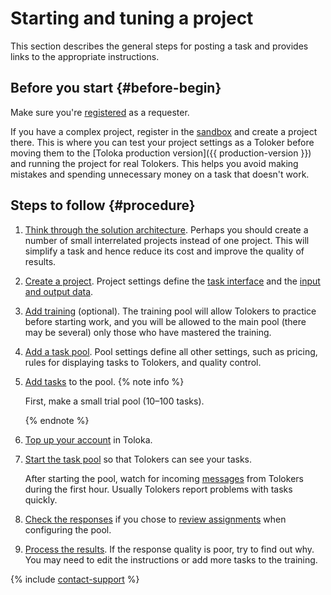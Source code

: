 # Starting and tuning a project

This section describes the general steps for posting a task and provides links to the appropriate instructions.

## Before you start {#before-begin}

Make sure you're [registered](access.md) as a requester.

If you have a complex project, register in the [sandbox](sandbox.md) and create a project there. This is where you can test your project settings as a Toloker before moving them to the [Toloka production version]({{ production-version }}) and running the project for real Tolokers. This helps you avoid making mistakes and spending unnecessary money on a task that doesn't work.

## Steps to follow {#procedure}

1. [Think through the solution architecture](solution-architecture.md). Perhaps you should create a number of small interrelated projects instead of one project. This will simplify a task and hence reduce its cost and improve the quality of results.
1. [Create a project](project.md). Project settings define the [task interface](../../glossary.md#task-interface-ru) and the [input and output data](../../glossary.md#input-output-data-ru).
1. [Add training](train.md) (optional). The training pool will allow Tolokers to practice before starting work, and you will be allowed to the main pool (there may be several) only those who have mastered the training.
1. [Add a task pool](pool-main.md). Pool settings define all other settings, such as pricing, rules for displaying tasks to Tolokers, and quality control.
1. [Add tasks](pool.md) to the pool.
    {% note info %}

    First, make a small trial pool (10–100 tasks).

    {% endnote %}

1. [Top up your account](refill.md) in Toloka.
1. [Start the task pool](pool-run-and-stop.md) so that Tolokers can see your tasks.

    After starting the pool, watch for incoming [messages](messaging.md) from Tolokers during the first hour. Usually Tolokers report problems with tasks quickly.

1. [Check the responses](accept.md) if you chose to [review assignments](../../glossary.md#left-off-acceptance-ru) when configuring the pool.
1. [Process the results](result-of-eval.md). If the response quality is poor, try to find out why. You may need to edit the instructions or add more tasks to the training.



{% include [contact-support](../_includes/contact-support-new.md) %}
